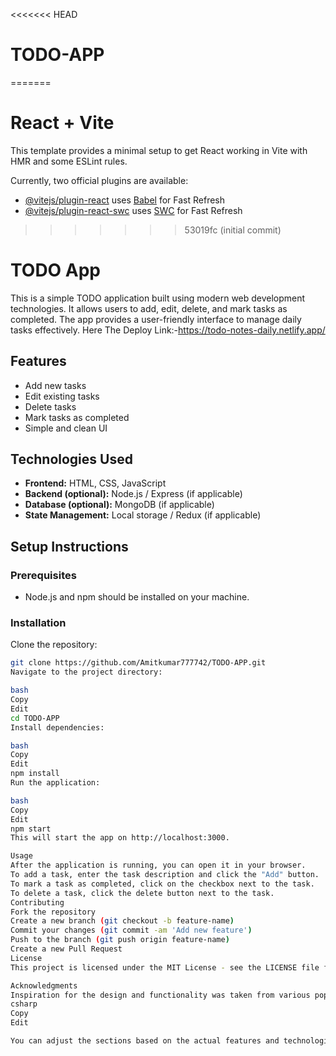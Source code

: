 <<<<<<< HEAD
# TODO-APP
=======
# React + Vite

This template provides a minimal setup to get React working in Vite with HMR and some ESLint rules.

Currently, two official plugins are available:

- [@vitejs/plugin-react](https://github.com/vitejs/vite-plugin-react/blob/main/packages/plugin-react/README.md) uses [Babel](https://babeljs.io/) for Fast Refresh
- [@vitejs/plugin-react-swc](https://github.com/vitejs/vite-plugin-react-swc) uses [SWC](https://swc.rs/) for Fast Refresh
>>>>>>> 53019fc (initial commit)

# TODO App

This is a simple TODO application built using modern web development technologies. It allows users to add, edit, delete, and mark tasks as completed. The app provides a user-friendly interface to manage daily tasks effectively.
Here The Deploy Link:-https://todo-notes-daily.netlify.app/

## Features

- Add new tasks
- Edit existing tasks
- Delete tasks
- Mark tasks as completed
- Simple and clean UI

## Technologies Used

- **Frontend:** HTML, CSS, JavaScript
- **Backend (optional):** Node.js / Express (if applicable)
- **Database (optional):** MongoDB (if applicable)
- **State Management:** Local storage / Redux (if applicable)

## Setup Instructions

### Prerequisites

- Node.js and npm should be installed on your machine.

### Installation

 Clone the repository:

   ```bash
   git clone https://github.com/Amitkumar777742/TODO-APP.git
Navigate to the project directory:

bash
Copy
Edit
cd TODO-APP
Install dependencies:

bash
Copy
Edit
npm install
Run the application:

bash
Copy
Edit
npm start
This will start the app on http://localhost:3000.

Usage
After the application is running, you can open it in your browser.
To add a task, enter the task description and click the "Add" button.
To mark a task as completed, click on the checkbox next to the task.
To delete a task, click the delete button next to the task.
Contributing
Fork the repository
Create a new branch (git checkout -b feature-name)
Commit your changes (git commit -am 'Add new feature')
Push to the branch (git push origin feature-name)
Create a new Pull Request
License
This project is licensed under the MIT License - see the LICENSE file for details.

Acknowledgments
Inspiration for the design and functionality was taken from various popular task management apps.
csharp
Copy
Edit

You can adjust the sections based on the actual features and technologies used in your project!
